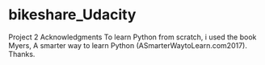 # bikeshare_Udacity
Project 2
Acknowledgments
To learn Python from scratch, i used the book Myers, A smarter way to learn Python (ASmarterWaytoLearn.com2017). Thanks.
